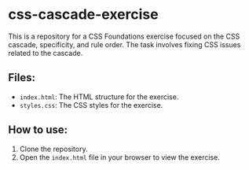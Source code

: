 # css-cascade-exercise
This is a repository for a CSS Foundations exercise focused on the CSS cascade, specificity, and rule order. The task involves fixing CSS issues related to the cascade.

## Files:
- `index.html`: The HTML structure for the exercise.
- `styles.css`: The CSS styles for the exercise.

## How to use:
1. Clone the repository.
2. Open the `index.html` file in your browser to view the exercise.
